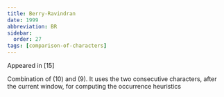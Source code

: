 ```yaml
---
title: Berry-Ravindran
date: 1999
abbreviation: BR
sidebar:
  order: 27
tags: [comparison-of-characters]
---
```


Appeared in [15]

Combination of (10) and (9). It uses the two consecutive characters, after the current window, for computing the occurrence heuristics
